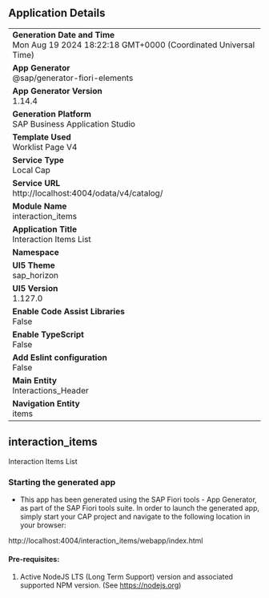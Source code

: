 ## Application Details
|               |
| ------------- |
|**Generation Date and Time**<br>Mon Aug 19 2024 18:22:18 GMT+0000 (Coordinated Universal Time)|
|**App Generator**<br>@sap/generator-fiori-elements|
|**App Generator Version**<br>1.14.4|
|**Generation Platform**<br>SAP Business Application Studio|
|**Template Used**<br>Worklist Page V4|
|**Service Type**<br>Local Cap|
|**Service URL**<br>http://localhost:4004/odata/v4/catalog/|
|**Module Name**<br>interaction_items|
|**Application Title**<br>Interaction Items List|
|**Namespace**<br>|
|**UI5 Theme**<br>sap_horizon|
|**UI5 Version**<br>1.127.0|
|**Enable Code Assist Libraries**<br>False|
|**Enable TypeScript**<br>False|
|**Add Eslint configuration**<br>False|
|**Main Entity**<br>Interactions_Header|
|**Navigation Entity**<br>items|

## interaction_items

Interaction Items List

### Starting the generated app

-   This app has been generated using the SAP Fiori tools - App Generator, as part of the SAP Fiori tools suite.  In order to launch the generated app, simply start your CAP project and navigate to the following location in your browser:

http://localhost:4004/interaction_items/webapp/index.html

#### Pre-requisites:

1. Active NodeJS LTS (Long Term Support) version and associated supported NPM version.  (See https://nodejs.org)


